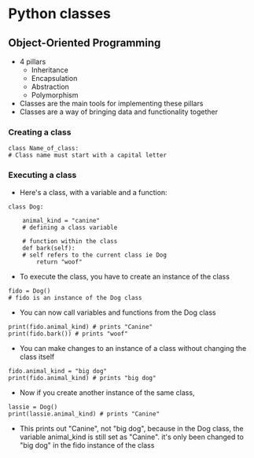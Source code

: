 # Python classes
## Object-Oriented Programming
- 4 pillars
    - Inheritance
    - Encapsulation
    - Abstraction
    - Polymorphism
- Classes are the main tools for implementing these pillars
- Classes are a way of bringing data and functionality together
### Creating a class
````
class Name_of_class:
# Class name must start with a capital letter
````
### Executing a class
- Here's a class, with a variable and a function:
````
class Dog:

    animal_kind = "canine"
    # defining a class variable

    # function within the class
    def bark(self):
    # self refers to the current class ie Dog
        return "woof"
````
- To execute the class, you have to create an instance of the class
```
fido = Dog()
# fido is an instance of the Dog class
```
- You can now call variables and functions from the Dog class
```
print(fido.animal_kind) # prints "Canine"
print(fido.bark()) # prints "woof"
```
- You can make changes to an instance of a class without changing the class itself
```
fido.animal_kind = "big dog"
print(fido.animal_kind) # prints "big dog"
```
- Now if you create another instance of the same class,
```
lassie = Dog()
print(lassie.animal_kind) # prints "Canine"
```
- This prints out "Canine", not "big dog", because in the Dog class, the variable animal_kind is still set as "Canine". it's only been changed to "big dog" in the fido instance of the class

